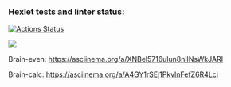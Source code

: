### Hexlet tests and linter status:
[![Actions Status](https://github.com/NickShelud/php-project-45/workflows/hexlet-check/badge.svg)](https://github.com/NickShelud/php-project-45/actions)

<a href="https://codeclimate.com/github/NickShelud/php-project-45/maintainability"><img src="https://api.codeclimate.com/v1/badges/daf8dd523ef5803ee309/maintainability" /></a>

Brain-even:
https://asciinema.org/a/XNBel5716ulun8nlINsWkJARI

Brain-calc:
https://asciinema.org/a/A4GY1rSEj1PkvlnFefZ6R4Lci
